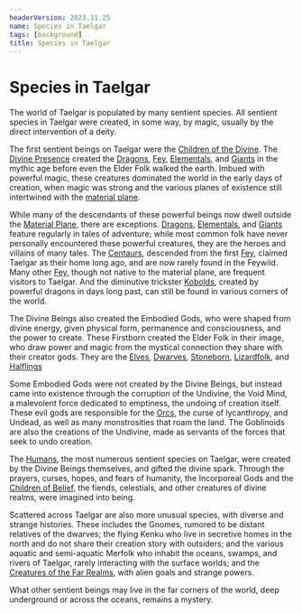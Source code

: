 ```yaml
---
headerVersion: 2023.11.25
name: Species in Taelgar
tags: [background]
title: Species in Taelgar
---
```

# Species in Taelgar

The world of Taelgar is populated by many sentient species. All sentient species in Taelgar were created, in some way, by magic, usually by the direct intervention of a deity.  

The first sentient beings on Taelgar were the [Children of the Divine](<children-of-the-divine/children-of-the-divine.md>). The [Divine Presence](<../cosmology/gods/high-gods/divine-presence.md>) created the [Dragons](<children-of-the-divine/dragons.md>), [Fey](<children-of-the-divine/fey/fey.md>), [Elementals](<children-of-the-divine/elementals.md>), and [Giants](<children-of-the-divine/giants.md>) in the mythic age before even the Elder Folk walked the earth. Imbued with powerful magic, these creatures dominated the world in the early days of creation, when magic was strong and the various planes of existence still intertwined with the [material plane](<../cosmology/multiverse/material-plane.md>). 

While many of the descendants of these powerful beings now dwell outside the [Material Plane](<../cosmology/multiverse/material-plane.md>), there are exceptions. [Dragons](<children-of-the-divine/dragons.md>), [Elementals](<children-of-the-divine/elementals.md>), and [Giants](<children-of-the-divine/giants.md>) feature regularly in tales of adventure; while most common folk have never personally encountered these powerful creatures, they are the heroes and villains of many tales. The [Centaurs](<children-of-the-divine/centaurs/centaurs.md>), descended from the first [Fey](<children-of-the-divine/fey/fey.md>), claimed Taelgar as their home long ago, and are now rarely found in the Feywild. Many other [Fey](<children-of-the-divine/fey/fey.md>), though not native to the material plane, are frequent visitors to Taelgar. And the diminutive trickster [Kobolds](<children-of-the-divine/kobolds/kobolds.md>), created by powerful dragons in days long past, can still be found in various corners of the world. 

The Divine Beings also created the Embodied Gods, who were shaped from divine energy, given physical form, permanence and consciousness, and the power to create. These Firstborn created the Elder Folk in their image, who draw power and magic from the mystical connection they share with their creator gods. They are the [Elves](<children-of-the-embodied-gods/elves/elves.md>), [Dwarves](<children-of-the-embodied-gods/dwarves/dwarves.md>), [Stoneborn](<children-of-the-embodied-gods/stoneborn/stoneborn.md>), [Lizardfolk](<children-of-the-embodied-gods/lizardfolk/lizardfolk.md>), and [Halflings](<children-of-the-embodied-gods/halflings/halflings.md>)

Some Embodied Gods were not created by the Divine Beings, but instead came into existence through the corruption of the Undivine, the Void Mind, a malevolent force dedicated to emptiness, the undoing of creation itself. These evil gods are responsible for the [Orcs](<children-of-the-embodied-gods/orcs/orcs.md>), the curse of lycanthropy, and Undead, as well as many monstrosities that roam the land. The Goblinoids are also the creations of the Undivine, made as servants of the forces that seek to undo creation. 

The [Humans](<humans/humans.md>), the most numerous sentient species on Taelgar, were created by the Divine Beings themselves, and gifted the divine spark. Through the prayers, curses, hopes, and fears of humanity, the Incorporeal Gods and the [Children of Belief](<children-of-belief/children-of-belief.md>), the fiends, celestials, and other creatures of divine realms, were imagined into being.

Scattered across Taelgar are also more unusual species, with diverse and strange histories. These includes the Gnomes, rumored to be distant relatives of the dwarves; the flying Kenku who live in secretive homes in the north and do not share their creation story with outsiders; and the various aquatic and semi-aquatic Merfolk who inhabit the oceans, swamps, and rivers of Taelgar, rarely interacting with the surface worlds; and the [Creatures of the Far Realms](<unusual-species/creatures-of-the-far-realms/creatures-of-the-far-realms.md>), with alien goals and strange powers. 

What other sentient beings may live in the far corners of the world, deep underground or across the oceans, remains a mystery. 